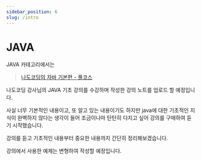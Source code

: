 ```yaml
---
sidebar_position: 6
slug: /intro
---
```


# JAVA

JAVA 카테고리에서는 
> [나도코딩의 자바 기본편 - 풀코스](https://www.inflearn.com/course/%EB%82%98%EB%8F%84%EC%BD%94%EB%94%A9-%EC%9E%90%EB%B0%94-%EA%B8%B0%EB%B3%B8/dashboard)
 
나도코딩 강사님의 JAVA 기초 강의를 수강하며 
작성한 강의 노트를 업로드 할 예정입니다.

사실 너무 기본적인 내용이고, 또 알고 있는 내용이기도 하지만
java에 대한 기초적인 지식이 완벽하지 않다는 생각이 들어 조금이나마 탄탄히 다지고 싶어 강의를 구매하여 듣기 시작했습니다.

강의를 듣고 기초적인 내용부터 중요한 내용까지 간단히 정리해보겠습니다.

강의에서 사용한 예제는 변형하여 작성할 예정입니다.